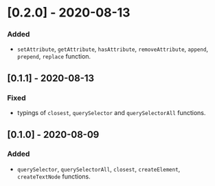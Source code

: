 # [0.2.0] - 2020-08-13

### Added

- `setAttribute`, `getAttribute`, `hasAttribute`, `removeAttribute`, `append`, `prepend`, `replace` function.

## [0.1.1] - 2020-08-13

### Fixed

- typings of `closest`, `querySelector` and `querySelectorAll` functions.

## [0.1.0] - 2020-08-09

### Added

- `querySelector`, `querySelectorAll`, `closest`, `createElement`, `createTextNode` functions.
